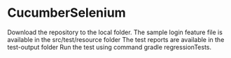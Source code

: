 # CucumberSelenium
 
Download the repository to the local folder.
The sample login feature file is available in the src/test/resource folder
The test reports are available in the test-output folder
Run the test using command gradle regressionTests.



